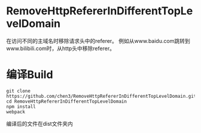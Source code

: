 # RemoveHttpRefererInDifferentTopLevelDomain
在访问不同的主域名时移除请求头中的referer。
例如从www.baidu.com跳转到www.bilibili.com时，从http头中移除referer。
# 编译Build
```
git clone https://github.com/chen3/RemoveHttpRefererInDifferentTopLevelDomain.git
cd RemoveHttpRefererInDifferentTopLevelDomain
npm install
webpack
```
编译后的文件在dist文件夹内
